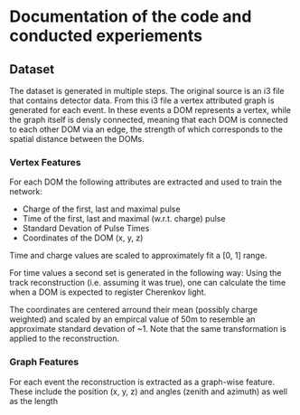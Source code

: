 # Documentation of the code and conducted experiements

## Dataset

The dataset is generated in multiple steps. The original source is an i3 file that contains detector data. From this i3 file a vertex attributed graph is generated for each event. In these events a DOM represents a vertex, while the graph itself is densly connected, meaning that each DOM is connected to each other DOM via an edge, the strength of which corresponds to the spatial distance between the DOMs.

### Vertex Features

For each DOM the following attributes are extracted and used to train the network:
- Charge of the first, last and maximal pulse
- Time of the first, last and maximal (w.r.t. charge) pulse
- Standard Devation of Pulse Times
- Coordinates of the DOM (x, y, z)

Time and charge values are scaled to approximately fit a [0, 1] range.

For time values a second set is generated in the following way: Using the track reconstruction (i.e. assuming it was true), one can calculate the time when a DOM is expected to register Cherenkov light.



The coordinates are centered arround their mean (possibly charge weighted) and scaled by an empircal value of 50m to resemble an approximate standard devation of ~1. Note that the same transformation is applied to the reconstruction.

### Graph Features

For each event the reconstruction is extracted as a graph-wise feature. These include the position (x, y, z) and angles (zenith and azimuth) as well as the length 
